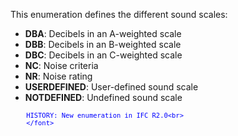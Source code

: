﻿This enumeration defines the different sound scales:

* **DBA**: Decibels in an A-weighted scale
* **DBB**: Decibels in an B-weighted scale
* **DBC**: Decibels in an C-weighted scale
* **NC**: Noise criteria
* **NR**: Noise rating
* **USERDEFINED**: User-defined sound scale
* **NOTDEFINED**: Undefined sound scale

> <font color="#0000ff" size="-1">
    	HISTORY: New enumeration in IFC R2.0<br>
    	</font>